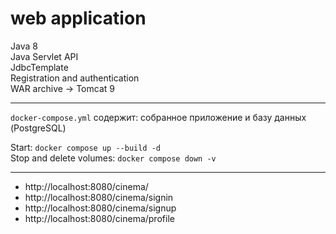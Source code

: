 # web application
Java 8  
Java Servlet API  
JdbcTemplate  
Registration and authentication  
WAR archive -> Tomcat 9  

---
`docker-compose.yml` содержит: собранное приложение и базу данных (PostgreSQL)

Start: `docker compose up --build -d`  
Stop and delete volumes: `docker compose down -v`  

---

- http://localhost:8080/cinema/
- http://localhost:8080/cinema/signin
- http://localhost:8080/cinema/signup
- http://localhost:8080/cinema/profile
